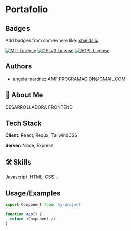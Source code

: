 # Portafolio

## Badges

Add badges from somewhere like: [shields.io](https://shields.io/)

[![MIT License](https://img.shields.io/badge/License-MIT-green.svg)](https://choosealicense.com/licenses/mit/)
[![GPLv3 License](https://img.shields.io/badge/License-GPL%20v3-yellow.svg)](https://opensource.org/licenses/)
[![AGPL License](https://img.shields.io/badge/license-AGPL-blue.svg)](http://www.gnu.org/licenses/agpl-3.0)


## Authors

- angela martinez AMF.PROGRAMACION@GMAIL.COM


## 🚀 About Me
DESARROLLADORA FRONTEND

## Tech Stack

**Client:** React, Redux, TailwindCSS

**Server:** Node, Express


## 🛠 Skills
Javascript, HTML, CSS...


## Usage/Examples

```javascript
import Component from 'my-project'

function App() {
  return <Component />
}
```


